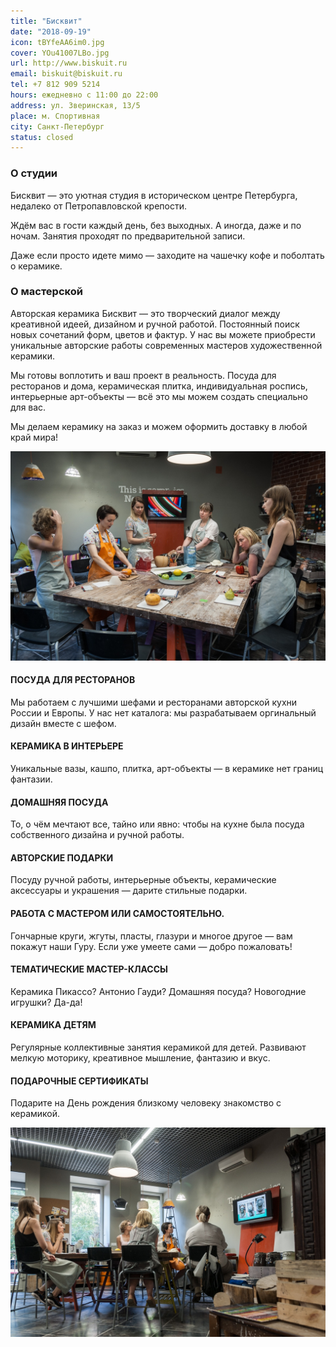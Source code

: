 ```yaml
---
title: "Бисквит"
date: "2018-09-19"
icon: tBYfeAA6im0.jpg
cover: YOu41007LBo.jpg
url: http://www.biskuit.ru
email: biskuit@biskuit.ru
tel: +7 812 909 5214 
hours: ежедневно с 11:00 до 22:00 
address: ул. Зверинская, 13/5
place: м. Спортивная
city: Санкт-Петербург
status: closed
---
```


### О студии

Бисквит — это уютная студия в историческом центре Петербурга, недалеко от Петропавловской крепости.

Ждём вас в гости каждый день, без выходных. А иногда, даже и по ночам. Занятия проходят по предварительной записи.

Даже если просто идете мимо — заходите на чашечку кофе и поболтать о керамике.


### О мастерской

Авторская керамика Бисквит — это творческий диалог между креативной идеей, дизайном и ручной работой. Постоянный поиск новых сочетаний форм, цветов и фактур. У нас вы можете приобрести уникальные авторские работы современных мастеров художественной керамики.

Мы готовы воплотить и ваш проект в реальность. Посуда для ресторанов и дома, керамическая плитка, индивидуальная роспись, интерьерные арт-объекты — всё это мы можем создать специально для вас.

Мы делаем керамику на заказ и можем оформить доставку в любой край мира!

![](./images/lANnHjHpiYU.jpg)

#### ПОСУДА ДЛЯ РЕСТОРАНОВ

Мы работаем с лучшими шефами и ресторанами авторской кухни России и Европы. У нас нет каталога: мы разрабатываем оргинальный дизайн вместе с шефом.

#### КЕРАМИКА В ИНТЕРЬЕРЕ

Уникальные вазы, кашпо, плитка, арт-объекты — в керамике нет границ фантазии.

#### ДОМАШНЯЯ ПОСУДА

То, о чём мечтают все, тайно или явно: чтобы на кухне была посуда собственного дизайна и ручной работы.

#### АВТОРСКИЕ ПОДАРКИ

Посуду ручной работы, интерьерные объекты, керамические аксессуары и украшения — дарите стильные подарки.

#### РАБОТА С МАСТЕРОМ ИЛИ САМОСТОЯТЕЛЬНО.

Гончарные круги, жгуты, пласты, глазури и многое другое — вам покажут наши Гуру. Если уже умеете сами — добро пожаловать!

#### ТЕМАТИЧЕСКИЕ МАСТЕР-КЛАССЫ

Керамика Пикассо? Антонио Гауди? Домашняя посуда? Новогодние игрушки? Да-да!

#### КЕРАМИКА ДЕТЯМ

Регулярные коллективные занятия керамикой для детей. Развивают мелкую моторику, креативное мышление, фантазию и вкус.

#### ПОДАРОЧНЫЕ СЕРТИФИКАТЫ

Подарите на День рождения близкому человеку знакомство с керамикой.

![](./images/vQZGwrg2Mdw.jpg)
